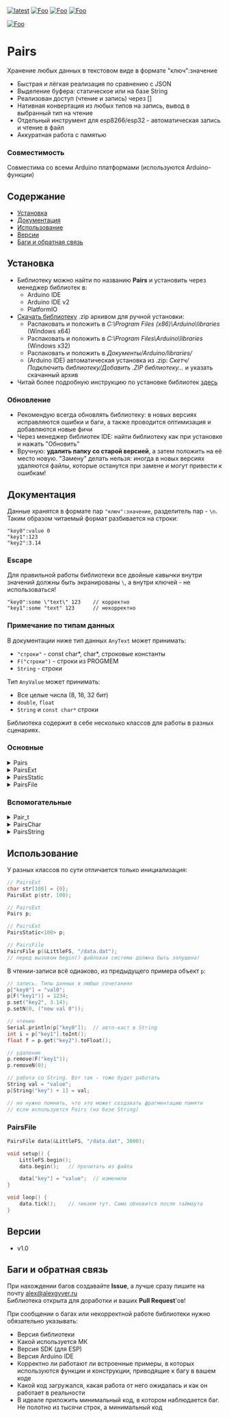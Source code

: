 [![latest](https://img.shields.io/github/v/release/GyverLibs/Pairs.svg?color=brightgreen)](https://github.com/GyverLibs/Pairs/releases/latest/download/Pairs.zip)
[![Foo](https://img.shields.io/badge/Website-AlexGyver.ru-blue.svg?style=flat-square)](https://alexgyver.ru/)
[![Foo](https://img.shields.io/badge/%E2%82%BD$%E2%82%AC%20%D0%9D%D0%B0%20%D0%BF%D0%B8%D0%B2%D0%BE-%D1%81%20%D1%80%D1%8B%D0%B1%D0%BA%D0%BE%D0%B9-orange.svg?style=flat-square)](https://alexgyver.ru/support_alex/)
[![Foo](https://img.shields.io/badge/README-ENGLISH-blueviolet.svg?style=flat-square)](https://github-com.translate.goog/GyverLibs/Pairs?_x_tr_sl=ru&_x_tr_tl=en)  

[![Foo](https://img.shields.io/badge/ПОДПИСАТЬСЯ-НА%20ОБНОВЛЕНИЯ-brightgreen.svg?style=social&logo=telegram&color=blue)](https://t.me/GyverLibs)

# Pairs
Хранение любых данных в текстовом виде в формате "ключ":значение
- Быстрая и лёгкая реализация по сравнению с JSON
- Выделение буфера: статическое или на базе String
- Реализован доступ (чтение и запись) через []
- Нативная конвертация из любых типов на запись, вывод в выбранный тип на чтение
- Отдельный инструмент для esp8266/esp32 - автоматическая запись и чтение в файл
- Аккуратная работа с памятью

### Совместимость
Совместима со всеми Arduino платформами (используются Arduino-функции)

## Содержание
- [Установка](#install)
- [Документация](#docs)
- [Использование](#usage)
- [Версии](#versions)
- [Баги и обратная связь](#feedback)

<a id="install"></a>
## Установка
- Библиотеку можно найти по названию **Pairs** и установить через менеджер библиотек в:
    - Arduino IDE
    - Arduino IDE v2
    - PlatformIO
- [Скачать библиотеку](https://github.com/GyverLibs/Pairs/archive/refs/heads/main.zip) .zip архивом для ручной установки:
    - Распаковать и положить в *C:\Program Files (x86)\Arduino\libraries* (Windows x64)
    - Распаковать и положить в *C:\Program Files\Arduino\libraries* (Windows x32)
    - Распаковать и положить в *Документы/Arduino/libraries/*
    - (Arduino IDE) автоматическая установка из .zip: *Скетч/Подключить библиотеку/Добавить .ZIP библиотеку…* и указать скачанный архив
- Читай более подробную инструкцию по установке библиотек [здесь](https://alexgyver.ru/arduino-first/#%D0%A3%D1%81%D1%82%D0%B0%D0%BD%D0%BE%D0%B2%D0%BA%D0%B0_%D0%B1%D0%B8%D0%B1%D0%BB%D0%B8%D0%BE%D1%82%D0%B5%D0%BA)
### Обновление
- Рекомендую всегда обновлять библиотеку: в новых версиях исправляются ошибки и баги, а также проводится оптимизация и добавляются новые фичи
- Через менеджер библиотек IDE: найти библиотеку как при установке и нажать "Обновить"
- Вручную: **удалить папку со старой версией**, а затем положить на её место новую. "Замену" делать нельзя: иногда в новых версиях удаляются файлы, которые останутся при замене и могут привести к ошибкам!


<a id="docs"></a>

## Документация
Данные хранятся в формате пар `"ключ":значение`, разделитель пар - `\n`. Таким образом читаемый формат разбивается на строки:
```
"key0":value 0
"key1":123
"key2":3.14
```

### Escape
Для правильной работы библиотеки все двойные кавычки внутри значений должны быть экранированы `\`, а внутри ключей - не использоваться!
```
"key0":some \"text\" 123    // корректно
"key1":some "text" 123      // некорректно
```

### Примечание по типам данных
В документации ниже тип данных `AnyText` может принимать:
- `"строки"` - const char*, char*, строковые константы
- `F("строки")` - строки из PROGMEM
- `String` - строки

Тип `AnyValue` может принимать:
- Все целые числа (8, 16, 32 бит)
- `double`, `float`
- `String` и `const char*` строки

Библиотека содержит в себе несколько классов для работы в разных сценариях.

### Основные
<details>
<summary>Pairs</summary>
Объект пар на основе динамической String строки.

```cpp
// конструктор
Pairs();
Pairs(uint16_t size);                   // с указанием резерва строки
Pairs(String& str);                     // из строки
Pairs(String& str, uint16_t size);      // из строки + резерв

// переменные
String str;                             // строка для ручного доступа

// методы
bool reserve(uint16_t len);             // зарезервировать строку
void clear();                           // очистить строку
bool changed();                         // было изменение данных. Само сбросится в false
void forceChange();                     // установить флаг на изменение

bool set(AnyText key, AnyValue value);  // установить по ключу
bool setN(uint16_t idx, AnyValue value);// установить по индексу

Pair_t get(AnyText key);                // получить по ключу
Pair_t getN(uint16_t idx);              // получить по индексу

int32_t toInt();                        // вывести в int
float toFloat();                        // вывести в float
String toString();                      // вывести в String
bool toChar(char* buf, uint16_t len);   // вывести в char массив

bool remove(AnyText key);               // удалить по ключу
bool removeN(uint16_t idx);             // удалить по индексу

bool contains(AnyText key);             // проверка на существование
uint16_t length();                      // получить количество пар
```
</details>
<details>
<summary>PairsExt</summary>
Объект пар на основе статического внешнего `char` массива указанной длины. Методы такие же как у Pairs, за исключением setBuffer/reserve.

```cpp
// конструктор
PairsExt();
PairsExt(char* str, uint16_t size);     // подключить внешний буфер размера size

// переменные
char* str;                              // строка для ручного доступа
uint16_t size;                          // указанный макс. размер

// методы
void setBuffer(char* str, uint16_t len);// подключить буфер
void clear();                           // очистить строку
bool changed();                         // было изменение данных. Само сбросится в false
void forceChange();                     // установить флаг на изменение

bool set(AnyText key, AnyValue value);  // установить по ключу
bool setN(uint16_t idx, AnyValue value);// установить по индексу

Pair_t get(AnyText key);                // получить по ключу
Pair_t getN(uint16_t idx);              // получить по индексу

int32_t toInt();                        // вывести в int
float toFloat();                        // вывести в float
String toString();                      // вывести в String
bool toChar(char* buf, uint16_t len);   // вывести в char массив

bool remove(AnyText key);               // удалить по ключу
bool removeN(uint16_t idx);             // удалить по индексу

bool contains(AnyText key);             // проверка на существование
uint16_t length();                      // получить количество пар
```
</details>
<details>
<summary>PairsStatic</summary>
Основан на `PairsExt`, но вместо внешнего массива создаёт свой, внутри объекта.

```cpp
// конструктор
PairsStatic<макс. размер> ();

// наследует всё из PairsExt
```
</details>
<details>
<summary>PairsFile</summary>
Автоматическое хранение и обновление базы пар для esp8266/esp32. Привязывается к файлу, записывает в него данные при изменении + выходе таймаута. Основано на классе `Pairs`, т.е. на динамической строке `String`.

```cpp
// наследует всё из Pairs

// конструктор. Установить файловую систему, имя файла и таймаут
PairsFile(fs::FS* nfs = nullptr, const char* path = nullptr, uint32_t tout = 10000);

// установить файловую систему и имя файла
void setFS(fs::FS* nfs, const char* path);

// установить таймаут записи, мс (умолч. 10000)
void setTimeout(uint32_t tout = 10000);

// прочитать данные в буфер. Опционально заразервировать дополнительное место. true если прочитаны
bool begin(uint16_t res = 0);

// обновить данные в файле
bool update();

// тикер, вызывать в loop. Сам обновит данные при изменении и выходе таймаута, вернёт true
bool tick();
```
</details>

### Вспомогательные
<details>
<summary>Pair_t</summary>
Объект пары, хранит указатели на ключ и значение и их длину.

```cpp
const char* key;    // ключ
uint16_t key_len;   // длина ключа
const char* val;    // значение
uint16_t val_len;   // длина значения

// вывести значение в char массив
bool toChar(char* buf, uint16_t len);
int32_t toInt();    // вывести значение в int
float toFloat();    // вывести значение в float
String toString();  // вывести значение в String
```
</details>
<details>
<summary>PairsChar</summary>
Набор функций для работы с парами, текст хранится в char массиве.

```cpp
// получить пару по ключу
Pair_t get_pair_by_key(const char* str, const char* key, bool pgm = false);

// получить пару по индексу
Pair_t get_pair_by_idx(const char* str, uint16_t idx);

// установить значение по ключу(true - добавлено или изменено)
bool set_by_key(char* str, uint16_t size, const char* key, const char* value, bool pgm = false);

// установить значение по паре (true - добавлено или изменено)
bool set_by_pair(char* str, uint16_t size, Pair_t pair, const char* value);

// установить значение по индексу (true - добавлено или изменено)
bool set_by_idx(char* str, uint16_t size, uint16_t idx, const char* value);

// добавить пару
Pair_t add_pair(char* str, uint16_t size, const char* key, const char* value, bool pgm = false);

// посчитать количество пар
uint16_t count_pairs(const char* str);

// проверить существование пары по ключу
bool count_pairs(const char* str, const char* key, bool pgm = false);

// удалить пару по индексу
bool remove_by_idx(char* str, uint16_t idx);

// удалить пару по ключу
bool remove_by_key(char* str, const char* key, bool pgm = false);

// удалить пару по паре
bool remove_by_pair(char* str, Pair_t pair);
```
</details>
<details>
<summary>PairsString</summary>
Набор функций для работы с парами, текст хранится в String строке.

```cpp
// получить пару по ключу
Pair_t get_pair_by_key(const String& str, const char* key, bool pgm = false);

// получить пару по индексу
Pair_t get_pair_by_idx(const String& str, uint16_t idx);

// установить значение по ключу (true - добавлено или изменено)
bool set_by_key(String& str, const char* key, const char* value, bool pgm = false);

// установить значение по паре (true - добавлено или изменено)
bool set_by_pair(String& str, Pair_t pair, const char* value);

// установить значение по индексу (true - добавлено или изменено)
bool set_by_idx(String& str, uint16_t idx, const char* value);

// добавить пару
Pair_t add_pair(String& str, const char* key, const char* value, bool pgm = false);

// посчитать количество пар
uint16_t count_pairs(const String& str);

// проверить существование пары по ключу
bool count_pairs(const String& str, const char* key, bool pgm = false);

// удалить пару по индексу
bool remove_by_idx(String& str, uint16_t idx);

// удалить пару по ключу
bool remove_by_key(String& str, const char* key, bool pgm = false);

// удалить пару по паре
bool remove_by_pair(String& str, Pair_t pair);
```
</details>

<a id="usage"></a>
## Использование
У разных классов по сути отличается только инициализация:

```cpp
// PairsExt
char str[100] = {0};
PairsExt p(str, 100);

// PairsExt
Pairs p;

// PairsExt
PairsStatic<100> p;

// PairsFile
PairsFile p(&LittleFS, "/data.dat");
// перед вызовом begin() файловая система должна быть запущена!
```

В чтении-записи всё одиаково, из предыдущего примера объект `p`:

```cpp
// запись. Типы данных в любых сочетаниях
p["key0"] = "val0";
p[F("key1")] = 1234;
p.set("key2", 3.14);
p.setN(0, ("new val 0"));

// чтение
Serial.println(p["key0"]);  // авто-каст в String
int i = p["key1"].toInt();
float f = p.get("key2").toFloat();

// удаление
p.remove(F("key1"));
p.removeN(0);

// работа со String. Вот так - тоже будет работать
String val = "value";
p[String("key") + 1] = val;

// но нужно помнить, что это может создавать фрагментацию памяти
// если используется Pairs (на базе String)
```

### PairsFile
```cpp
PairsFile data(&LittleFS, "/data.dat", 3000);

void setup() {
    LittleFS.begin();
    data.begin();   // прочитать из файла

    data["key"] = "value";  // изменили
}

void loop() {
    data.tick();    // тикаем тут. Само обновится после таймаута
}
```

<a id="versions"></a>
## Версии
- v1.0

<a id="feedback"></a>
## Баги и обратная связь
При нахождении багов создавайте **Issue**, а лучше сразу пишите на почту [alex@alexgyver.ru](mailto:alex@alexgyver.ru)  
Библиотека открыта для доработки и ваших **Pull Request**'ов!

При сообщении о багах или некорректной работе библиотеки нужно обязательно указывать:
- Версия библиотеки
- Какой используется МК
- Версия SDK (для ESP)
- Версия Arduino IDE
- Корректно ли работают ли встроенные примеры, в которых используются функции и конструкции, приводящие к багу в вашем коде
- Какой код загружался, какая работа от него ожидалась и как он работает в реальности
- В идеале приложить минимальный код, в котором наблюдается баг. Не полотно из тысячи строк, а минимальный код